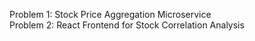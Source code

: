 Problem 1: Stock Price Aggregation Microservice <br>
Problem 2: React Frontend for Stock Correlation Analysis
